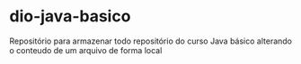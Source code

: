 # dio-java-basico
Repositório para armazenar todo repositório do curso Java básico
alterando o conteudo de um arquivo de forma local